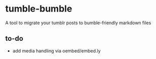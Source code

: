 # tumble-bumble

A tool to migrate your tumblr posts to bumble-friendly markdown files

## to-do

- add media handling via oembed/embed.ly